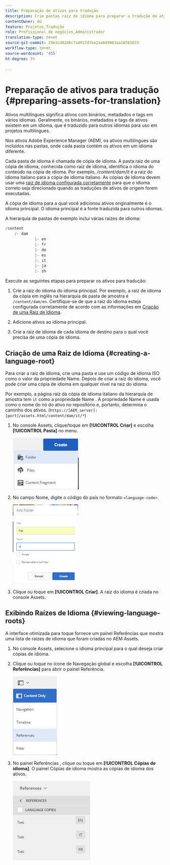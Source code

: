 ```yaml
---
title: Preparação de ativos para tradução
description: Crie pastas raiz de idioma para preparar a tradução de ativos multilíngues.
contentOwner: AG
feature: Projetos,Tradução
role: Profissional de negócios,Administrador
translation-type: tm+mt
source-git-commit: 29e3cd92d6c7a4917d7ee2aa8d9963aa16581633
workflow-type: tm+mt
source-wordcount: '455'
ht-degree: 3%

---
```



# Preparação de ativos para tradução {#preparing-assets-for-translation}

Ativos multilíngues significa ativos com binários, metadados e tags em vários idiomas. Geralmente, os binários, metadados e tags de ativos existem em um idioma, que é traduzido para outros idiomas para uso em projetos multilíngues.

Nos ativos Adobe Experience Manager (AEM), os ativos multilíngues são incluídos nas pastas, onde cada pasta contém os ativos em um idioma diferente.

Cada pasta de idioma é chamada de cópia de idioma. A pasta raiz de uma cópia de idioma, conhecida como raiz de idioma, identifica o idioma do conteúdo na cópia de idioma. Por exemplo, */content/dam/it* é a raiz do idioma italiano para a cópia de idioma italiano. As cópias de idioma devem usar uma [raiz de idioma configurada corretamente](preparing-assets-for-translation.md#creating-a-language-root) para que o idioma correto seja direcionado quando as traduções de ativos de origem forem executadas.

A cópia de idioma para a qual você adicionou ativos originalmente é o idioma principal. O idioma principal é a fonte traduzida para outros idiomas.

A hierarquia de pastas de exemplo inclui várias raízes de idioma:

```java
/content
    /- dam
             |- en
             |- fr
             |- de
             |- es
             |- it
             |- ja
             |- zh
```

Execute as seguintes etapas para preparar os ativos para tradução:

1. Crie a raiz do idioma do idioma principal. Por exemplo, a raiz de idioma da cópia em inglês na hierarquia de pasta de amostra é `/content/dam/en`. Certifique-se de que a raiz do idioma esteja configurada corretamente de acordo com as informações em [Criação de uma Raiz de Idioma](preparing-assets-for-translation.md#creating-a-language-root).

1. Adicione ativos ao idioma principal.
1. Crie a raiz de idioma de cada idioma de destino para o qual você precisa de uma cópia de idioma.

## Criação de uma Raiz de Idioma {#creating-a-language-root}

Para criar a raiz de idioma, crie uma pasta e use um código de idioma ISO como o valor da propriedade Name. Depois de criar a raiz do idioma, você pode criar uma cópia de idioma em qualquer nível na raiz do idioma.

Por exemplo, a página raiz da cópia de idioma italiano da hierarquia de amostra tem `it` como a propriedade Name . A propriedade Name é usada como o nome do nó do ativo no repositório e, portanto, determina o caminho dos ativos. (`https://[AEM_server]:[port]/assets.html/content/dam/it/*`)

1. No console Assets, clique/toque em **[!UICONTROL Criar]** e escolha **[!UICONTROL Pasta]** no menu.

   ![chlimage_1-120](assets/chlimage_1-120.png)

1. No campo Nome, digite o código do país no formato `<language-code>`.

   ![chlimage_1-121](assets/chlimage_1-121.png)

1. Clique ou toque em **[!UICONTROL Criar]**. A raiz do idioma é criada no console Assets.

## Exibindo Raízes de Idioma {#viewing-language-roots}

A interface otimizada para toque fornece um painel Referências que mostra uma lista de raízes de idioma que foram criadas no AEM Assets.

1. No console Assets, selecione o idioma principal para o qual deseja criar cópias de idioma.
1. Clique ou toque no ícone de Navegação global e escolha **[!UICONTROL Referências]** para abrir o painel Referência.

   ![chlimage_1-122](assets/chlimage_1-122.png)

1. No painel Referências , clique ou toque em **[!UICONTROL Cópias de idioma]**. O painel Cópias de idioma mostra as cópias de idioma dos ativos.

   ![chlimage_1-123](assets/chlimage_1-123.png)

